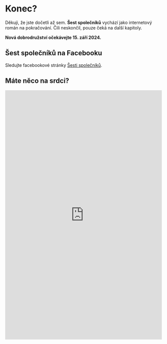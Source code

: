 # Konec?

Děkuji, že jste dočetli až sem. **Šest společníků** vychází jako internetový román na pokračování. Čili neskončil, pouze čeká na další kapitoly.

**Nová dobrodružství očekávejte 15. září 2024.**

## Šest společníků na Facebooku

Sledujte facebookové stránky [Šesti společníků](https://www.facebook.com/sest.spolecniku).


## Máte něco na srdci?

<iframe 
    width="640px" 
    height="800px" 
    src="https://forms.office.com/Pages/ResponsePage.aspx?id=DQSIkWdsW0yxEjajBLZtrQAAAAAAAAAAAAO__Zc8XZ9UMVpYR0RWWEg1Nkw5UDNQNlRBV0FBMEZDTi4u&embed=true" 
    frameborder="0" 
    marginwidth="0" 
    marginheight="0" 
    style="border: none; max-width:100%; max-height:100vh" 
        allowfullscreen 
        webkitallowfullscreen 
        mozallowfullscreen 
        msallowfullscreen> 
</iframe>







